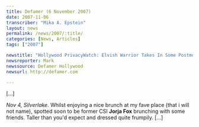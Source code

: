 ```yaml
---
title: Defamer (6 November 2007)
date: 2007-11-06
transcriber: "Mika A. Epstein"
layout: news
permalink: /news/2007/:title/
categories: [News, Articles]
tags: ["2007"]

newstitle: "Hollywood PrivacyWatch: Elvish Warrior Takes In Some Postmodern Feminist Art"
newsreporter: Mark
newssource: Defamer Hollywood
newsurl: http://defamer.com

---
```


[...]

*Nov 4, Silverlake.* Whilst enjoying a nice brunch at my fave place (that i will not name), spotted soon to be former CSI **Jorja Fox** brunching with some friends. Taller than you'd expect and dressed quite frumpily. [...]
